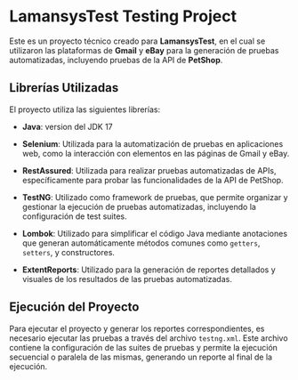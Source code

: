 # LamansysTest Testing Project

Este es un proyecto técnico creado para **LamansysTest**, en el cual se utilizaron las plataformas de **Gmail** y **eBay** para la generación de pruebas automatizadas, incluyendo pruebas de la API de **PetShop**.

## Librerías Utilizadas

El proyecto utiliza las siguientes librerías:

- **Java**: version del JDK 17

- **Selenium**: Utilizada para la automatización de pruebas en aplicaciones web, como la interacción con elementos en las páginas de Gmail y eBay.

- **RestAssured**: Utilizada para realizar pruebas automatizadas de APIs, específicamente para probar las funcionalidades de la API de PetShop.

- **TestNG**: Utilizado como framework de pruebas, que permite organizar y gestionar la ejecución de pruebas automatizadas, incluyendo la configuración de test suites.

- **Lombok**: Utilizado para simplificar el código Java mediante anotaciones que generan automáticamente métodos comunes como `getters`, `setters`, y constructores.

- **ExtentReports**: Utilizado para la generación de reportes detallados y visuales de los resultados de las pruebas automatizadas.

## Ejecución del Proyecto

Para ejecutar el proyecto y generar los reportes correspondientes, es necesario ejecutar las pruebas a través del archivo `testng.xml`. Este archivo contiene la configuración de las suites de pruebas y permite la ejecución secuencial o paralela de las mismas, generando un reporte al final de la ejecución.
